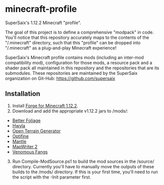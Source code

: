 # minecraft-profile
SuperSaix's 1.12.2 Minecraft "profile".

The goal of this project is to define a comprehensive "modpack" in code. You'll notice that this repository accurately maps to the contents of the "/.minecraft" directory, such that this "profile" can be dropped into "/.minecraft" as a plug-and-play Minecraft experience!

SuperSaix's Minecraft profile contains mods (including an inter-mod compatibility mod), configuration for those mods, a resource pack and a shader pack all maintained in this repository and the repositories that are its submodules. These repositories are maintained by the SuperSaix organization on Git-Hub: https://github.com/supersaix

## Installation
1. Install [Forge for Minecraft 1.12.2](https://files.minecraftforge.net/maven/net/minecraftforge/forge/index_1.12.2.html).
2. Download and add the appropriate v1.12.2 jars to /mods/:
 * [Better Foliage](https://minecraft.curseforge.com/projects/better-foliage/files)
 * [Hwyla](https://minecraft.curseforge.com/projects/hwyla/files)
 * [Open Terrain Generator](https://minecraft.curseforge.com/projects/open-terrain-generator/files)
 * [Optifine](https://optifine.net/downloads)
 * [Mantle](https://minecraft.curseforge.com/projects/mantle/files)
 * [MapWriter 2](https://minecraft.curseforge.com/projects/mapwriter-2/files)
 * [Venomous Fangs](https://minecraft.curseforge.com/projects/venomous-fangs/files)
3. Run Compile-ModSource.ps1 to build the mod sources in the /source/ directory. Currently you'll have to manually move the outputs of these builds to the /mods/ directory. If this is your first time, you'll need to run the script with the -Init parameter first.
